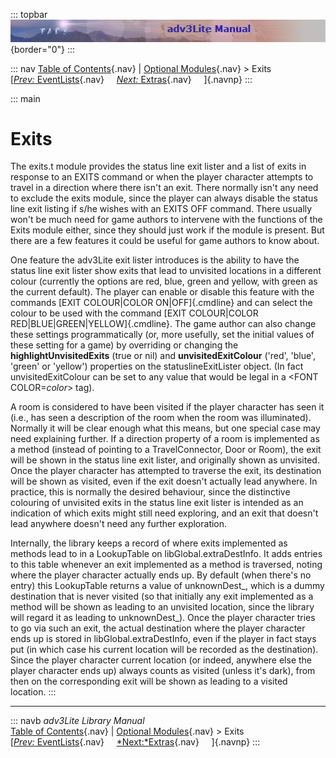 ::: topbar
![](topbar.jpg){border="0"}
:::

::: nav
[Table of Contents](toc.htm){.nav} \| [Optional
Modules](optional.htm){.nav} \> Exits\
[[*Prev:* EventLists](eventlist.htm){.nav}     [*Next:*
Extras](extra.htm){.nav}     ]{.navnp}
:::

::: main
# Exits

The exits.t module provides the status line exit lister and a list of
exits in response to an EXITS command or when the player character
attempts to travel in a direction where there isn\'t an exit. There
normally isn\'t any need to exclude the exits module, since the player
can always disable the status line exit listing if s/he wishes with an
EXITS OFF command. There usually won\'t be much need for game authors to
intervene with the functions of the Exits module either, since they
should just work if the module is present. But there are a few features
it could be useful for game authors to know about.

One feature the adv3Lite exit lister introduces is the ability to have
the status line exit lister show exits that lead to unvisited locations
in a different colour (currently the options are red, blue, green and
yellow, with green as the current default). The player can enable or
disable this feature with the commands [EXIT COLOUR\|COLOR
ON\|OFF]{.cmdline} and can select the colour to be used with the command
[EXIT COLOUR\|COLOR RED\|BLUE\|GREEN\|YELLOW]{.cmdline}. The game author
can also change these settings programmatically (or, more usefully, set
the initial values of these setting for a game) by overriding or
changing the **highlightUnvisitedExits** (true or nil) and
**unvisitedExitColour** (\'red\', \'blue\', \'green\' or \'yellow\')
properties on the statuslineExitLister object. (In fact
unvisitedExitColour can be set to any value that would be legal in a
\<FONT COLOR=*color*\> tag).

A room is considered to have been visited if the player character has
seen it (i.e., has seen a description of the room when the room was
illuminated). Normally it will be clear enough what this means, but one
special case may need explaining further. If a direction property of a
room is implemented as a method (instead of pointing to a
TravelConnector, Door or Room), the exit will be shown in the status
line exit lister, and originally shown as unvisited. Once the player
character has attempted to traverse the exit, its destination will be
shown as visited, even if the exit doesn\'t actually lead anywhere. In
practice, this is normally the desired behaviour, since the distinctive
colouring of unvisited exits in the status line exit lister is intended
as an indication of which exits might still need exploring, and an exit
that doesn\'t lead anywhere doesn\'t need any further exploration.

Internally, the library keeps a record of where exits implemented as
methods lead to in a LookupTable on libGlobal.extraDestInfo. It adds
entries to this table whenever an exit implemented as a method is
traversed, noting where the player character actually ends up. By
default (when there\'s no entry) this LookupTable returns a value of
unknownDest\_, which is a dummy destination that is never visited (so
that initially any exit implemented as a method will be shown as leading
to an unvisited location, since the library will regard it as leading to
unknownDest\_). Once the player character tries to go via such an exit,
the actual destination where the player character ends up is stored in
libGlobal.extraDestInfo, even if the player in fact stays put (in which
case his current location will be recorded as the destination). Since
the player character current location (or indeed, anywhere else the
player character ends up) always counts as visited (unless it\'s dark),
from then on the corresponding exit will be shown as leading to a
visited location.
:::

------------------------------------------------------------------------

::: navb
*adv3Lite Library Manual*\
[Table of Contents](toc.htm){.nav} \| [Optional
Modules](optional.htm){.nav} \> Exits\
[[*Prev:* EventLists](eventlist.htm){.nav}    
[*Next:*Extras](extra.htm){.nav}     ]{.navnp}
:::
